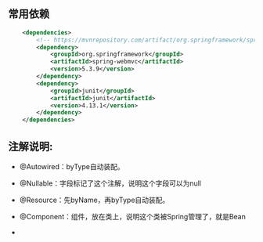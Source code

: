 ## 常用依赖
```xml
    <dependencies>
        <!-- https://mvnrepository.com/artifact/org.springframework/spring-webmvc -->
        <dependency>
            <groupId>org.springframework</groupId>
            <artifactId>spring-webmvc</artifactId>
            <version>5.3.9</version>
        </dependency>
        <dependency>
            <groupId>junit</groupId>
            <artifactId>junit</artifactId>
            <version>4.13.1</version>
        </dependency>
    </dependencies>
```

## 注解说明:
* @Autowired：byType自动装配。
* @Nullable：字段标记了这个注解，说明这个字段可以为null
* @Resource：先byName，再byType自动装配。


* @Component：组件，放在类上，说明这个类被Spring管理了，就是Bean
* 